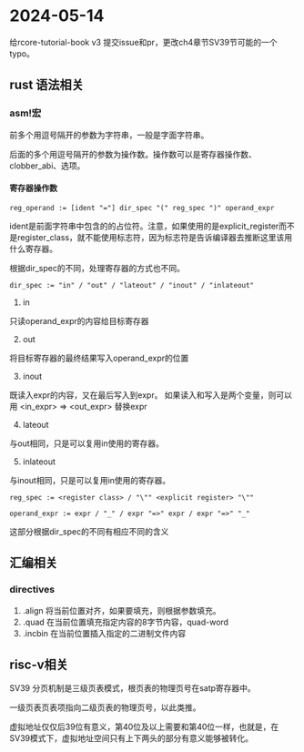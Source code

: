 # 2024-05-14

给rcore-tutorial-book v3 提交issue和pr，更改ch4章节SV39节可能的一个typo。

## rust 语法相关

### asm!宏

前多个用逗号隔开的参数为字符串，一般是字面字符串。

后面的多个用逗号隔开的参数为操作数。操作数可以是寄存器操作数、clobber_abi、选项。

#### 寄存器操作数

`reg_operand := [ident "="] dir_spec "(" reg_spec ")" operand_expr`

ident是前面字符串中包含的的占位符。注意，如果使用的是explicit_register而不是register_class，就不能使用标志符，因为标志符是告诉编译器去推断这里该用什么寄存器。

根据dir_spec的不同，处理寄存器的方式也不同。

`dir_spec := "in" / "out" / "lateout" / "inout" / "inlateout"`

1. in

只读operand_expr的内容给目标寄存器

2. out

将目标寄存器的最终结果写入operand_expr的位置

3. inout

既读入expr的内容，又在最后写入到expr。
如果读入和写入是两个变量，则可以用 <in_expr> => <out_expr> 替换expr

4. lateout

与out相同，只是可以复用in使用的寄存器。

5. inlateout

与inout相同，只是可以复用in使用的寄存器。

`reg_spec := <register class> / "\"" <explicit register> "\""`

`operand_expr := expr / "_" / expr "=>" expr / expr "=>" "_"`

这部分根据dir_spec的不同有相应不同的含义

## 汇编相关

### directives

1. .align 
   将当前位置对齐，如果要填充，则根据参数填充。
2. .quad 
   在当前位置填充指定内容的8字节内容，quad-word
3. .incbin
   在当前位置插入指定的二进制文件内容

## risc-v相关

SV39 分页机制是三级页表模式，根页表的物理页号在satp寄存器中。

一级页表页表项指向二级页表的物理页号，以此类推。

虚拟地址仅仅后39位有意义，第40位及以上需要和第40位一样，也就是，在SV39模式下，虚拟地址空间只有上下两头的部分有意义能够被转化。


